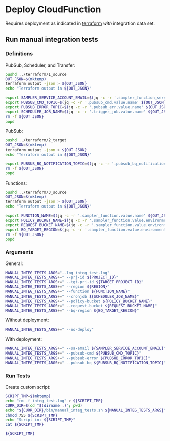 # Deploy CloudFunction

Requires deployment as indicated in [terraform](../terraform/README.md) *with* integration data set.

## Run manual integration tests

### Definitions

PubSub, Scheduler, and Transfer:
```bash
pushd ../terraform/1_source
OUT_JSON=$(mktemp)
terraform output -json > ${OUT_JSON}
echo "Terraform output in ${OUT_JSON}"

export SAMPLER_SERVICE_ACCOUNT_EMAIL=$(jq -c -r '.sampler_function_service_account.value.email' ${OUT_JSON})
export PUBSUB_CMD_TOPIC=$(jq -c -r '.pubsub_cmd.value.name' ${OUT_JSON})
export PUBSUB_ERROR_TOPIC=$(jq -c -r '.pubsub_err.value.name' ${OUT_JSON})
export SCHEDULER_JOB_NAME=$(jq -c -r '.trigger_job.value.name' ${OUT_JSON})
rm -f ${OUT_JSON}
popd 
```

PubSub:
```bash
pushd ../terraform/2_target
OUT_JSON=$(mktemp)
terraform output -json > ${OUT_JSON}
echo "Terraform output in ${OUT_JSON}"

export PUBSUB_BQ_NOTIFICATION_TOPIC=$(jq -c -r '.pubsub_bq_notification.value.id' ${OUT_JSON})
rm -f ${OUT_JSON}
popd 
```

Functions:
```bash
pushd ../terraform/3_source
OUT_JSON=$(mktemp)
terraform output -json > ${OUT_JSON}
echo "Terraform output in ${OUT_JSON}"

export FUNCTION_NAME=$(jq -c -r '.sampler_function.value.name' ${OUT_JSON})
export POLICY_BUCKET_NAME=$(jq -c -r '.sampler_function.value.environment_variables.POLICY_BUCKET_NAME' ${OUT_JSON})
export REQUEST_BUCKET_NAME=$(jq -c -r '.sampler_function.value.environment_variables.REQUEST_BUCKET_NAME' ${OUT_JSON})
export BQ_TARGET_REGION=$(jq -c -r '.sampler_function.value.environment_variables.BQ_TARGET_LOCATION' ${OUT_JSON})
rm -f ${OUT_JSON}
popd
```

### Arguments

General:
```bash
MANUAL_INTEG_TESTS_ARGS="--log integ_test.log"
MANUAL_INTEG_TESTS_ARGS+=" --prj-id ${PROJECT_ID}"
MANUAL_INTEG_TESTS_ARGS+=" --tgt-prj-id ${TARGET_PROJECT_ID}"
MANUAL_INTEG_TESTS_ARGS+=" --region ${REGION}"
MANUAL_INTEG_TESTS_ARGS+=" --function ${FUNCTION_NAME}"
MANUAL_INTEG_TESTS_ARGS+=" --cronjob ${SCHEDULER_JOB_NAME}"
MANUAL_INTEG_TESTS_ARGS+=" --policy-bucket ${POLICY_BUCKET_NAME}"
MANUAL_INTEG_TESTS_ARGS+=" --request-bucket ${REQUEST_BUCKET_NAME}"
MANUAL_INTEG_TESTS_ARGS+=" --bq-region ${BQ_TARGET_REGION}"
```

Without deployment:
```bash
MANUAL_INTEG_TESTS_ARGS+=" --no-deploy"
```

With deployment:
```bash
MANUAL_INTEG_TESTS_ARGS+=" --sa-email ${SAMPLER_SERVICE_ACCOUNT_EMAIL}"
MANUAL_INTEG_TESTS_ARGS+=" --pubsub-cmd ${PUBSUB_CMD_TOPIC}"
MANUAL_INTEG_TESTS_ARGS+=" --pubsub-error ${PUBSUB_ERROR_TOPIC}"
MANUAL_INTEG_TESTS_ARGS+=" --pubsub-bq ${PUBSUB_BQ_NOTIFICATION_TOPIC}"
```

### Run Tests

Create custom script:
```bash
SCRIPT_TMP=$(mktemp)
echo "rm -f integ_test.log" > ${SCRIPT_TMP}
CURR_DIR=$(cd "$(dirname .)"; pwd)
echo "${CURR_DIR}/bin/manual_integ_tests.sh ${MANUAL_INTEG_TESTS_ARGS}" >> ${SCRIPT_TMP}
chmod 755 ${SCRIPT_TMP}
echo "Script in: ${SCRIPT_TMP}"
cat ${SCRIPT_TMP}
```

```bash
${SCRIPT_TMP}
```
